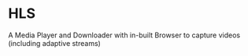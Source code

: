 # HLS
A Media Player and Downloader with in-built Browser to capture videos (including adaptive streams)
